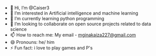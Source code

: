 - 👋 Hi, I’m @Caiser3
- 👀 I’m interested in Artificial intelligence and machine learning 
- 🌱 I’m currently learning python programming 
- 💞️ I’m looking to collaborate on open source projects related to data science 
- 📫 How to reach me: My email - mginakaiza227@gmail.com
- 😄 Pronouns: he/ him 
- ⚡ Fun fact: i love to play games and P's 

<!---
Caiser3/Caiser3 is a ✨ special ✨ repository because its `README.md` (this file) appears on your GitHub profile.
You can click the Preview link to take a look at your changes.
--->
